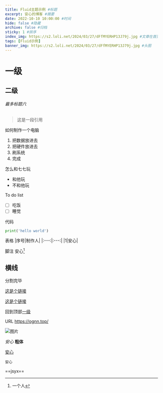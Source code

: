 ```yaml
---
title: Fluid主题示例 #标题
excerpt: 安心的博客 #摘要
date: 2022-10-10 10:00:00 #时间
hide: false #隐藏
archive: false #归档
sticky: 1 #排序
index_img: https://s2.loli.net/2024/03/27/dFfMYERHP13J79j.jpg #文章在首页的封面图
tags: [Fluid示例]
banner_img: https://s2.loli.net/2024/03/27/dFfMYERHP13J79j.jpg #头图
---
```


# 一级
## 二级
###### 最多标题六

>这是一段引用

如何制作一个电脑
1. 把数据放进去
2. 把硬件放进去
3. 刷系统
4. 完成

怎么和七七玩
- 和他玩
- 不和他玩

To do list
- [ ] 吃饭
- [ ] 睡觉

代码
```python
print('hello world')
```

表格
|序号|制作人|
|:---:|:---:|
|1|安心|

脚注
安心[^介绍]
[^介绍]:一个人

横线
---
分割完毕

[这是个链接](https://ognn.top/'我的博客')


[这是个链接][id]

[id]:https://ognn.top/'我的博客'

回到顶部[一级](#一级)

URL
https://ognn.top/

![图片](https://s2.loli.net/2024/03/23/gtzD6nAkSTevUYl.jpg '我们的贴纸')

*安心* **粗体**

<u>安心</u>

`安心`

==jsyx==